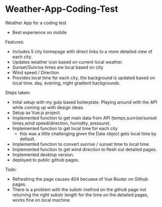 # Weather-App-Coding-Test
Weather App for a coding test

* Best experience on mobile 

Features:

* Includes 5 city homepage with direct links to a more detailed view of each city.
* Updates weather icon based on current local weather.
* Sunset/Sunrise times are local based on city
* Wind speed / Direction 
* Provides local time for each city, the background is updated based on local time. day, evening, night gradient backgrounds. 


Steps taken: 

* Inital setup with my gulp based boilerplate. Playing around with the API while coming up with design ideas. 
* Setup as Vue.js project.
* Implemented function to get main data from API (temps,sunrise/sunset times,wind speed/direction, humidity, pressure).
* Implemented function to get local time for each city
    * this was a little challenging given the Date object gets local time by default.
* Implemented function to convert sunrise / sunset time to local time.
* Implemented function to get wind direction to flesh out detailed pages.
* Implemented desktop version.
* deployed to public github pages.

Todo:

* Refreshing the page causes 404 becuase of Vue Router on Github pages.
* There is a problem with the substr method on the github page not returning the right substr length for the time on the detailed pages, works fine on local machine.